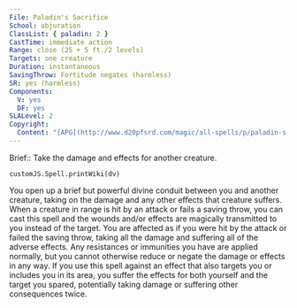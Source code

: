 ```yaml
---
File: Paladin's Sacrifice
School: abjuration
ClassList: { paladin: 2 }
CastTime: immediate action
Range: close (25 + 5 ft./2 levels)
Targets: one creature
Duration: instantaneous
SavingThrow: Fortitude negates (harmless)
SR: yes (harmless)
Components:
  V: yes
  DF: yes
SLALevel: 2
Copyright:
  Content: "[APG](http://www.d20pfsrd.com/magic/all-spells/p/paladin-s-sacrifice)"
---
```

Brief:: Take the damage and effects for another creature.

```dataviewjs
customJS.Spell.printWiki(dv)
```

You open up a brief but powerful divine conduit between you and another creature, taking on the damage and any other effects that creature suffers. When a creature in range is hit by an attack or fails a saving throw, you can cast this spell and the wounds and/or effects are magically transmitted to you instead of the target. You are affected as if you were hit by the attack or failed the saving throw, taking all the damage and suffering all of the adverse effects. Any resistances or immunities you have are applied normally, but you cannot otherwise reduce or negate the damage or effects in any way.  If you use this spell against an effect that also targets you or includes you in its area, you suffer the effects for both yourself and the target you spared, potentially taking damage or suffering other consequences twice.
